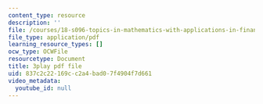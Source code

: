 ```yaml
---
content_type: resource
description: ''
file: /courses/18-s096-topics-in-mathematics-with-applications-in-finance-fall-2013/837c2c22169cc2a4bad07f4904f7d661_55OXxe_ix2o.pdf
file_type: application/pdf
learning_resource_types: []
ocw_type: OCWFile
resourcetype: Document
title: 3play pdf file
uid: 837c2c22-169c-c2a4-bad0-7f4904f7d661
video_metadata:
  youtube_id: null
---
```

